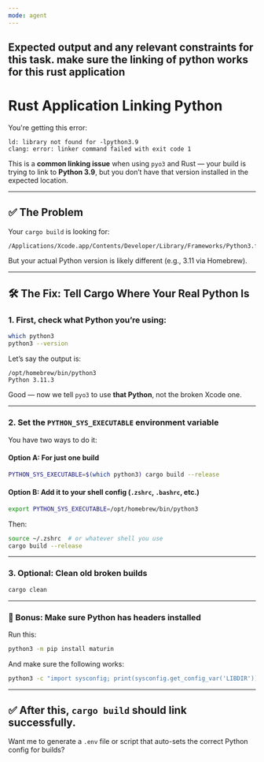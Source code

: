 ```yaml
---
mode: agent
---
```

Expected output and any relevant constraints for this task.
make sure the linking of python works for this rust application
---
# Rust Application Linking Python

You're getting this error:

```
ld: library not found for -lpython3.9
clang: error: linker command failed with exit code 1
```

This is a **common linking issue** when using `pyo3` and Rust — your build is trying to link to **Python 3.9**, but you don’t have that version installed in the expected location.

---

## ✅ The Problem

Your `cargo build` is looking for:

```
/Applications/Xcode.app/Contents/Developer/Library/Frameworks/Python3.framework/Versions/3.9
```

But your actual Python version is likely different (e.g., 3.11 via Homebrew).

---

## 🛠️ The Fix: Tell Cargo Where Your Real Python Is

### 1. First, check what Python you’re using:

```bash
which python3
python3 --version
```

Let’s say the output is:

```
/opt/homebrew/bin/python3
Python 3.11.3
```

Good — now we tell `pyo3` to use **that Python**, not the broken Xcode one.

---

### 2. Set the `PYTHON_SYS_EXECUTABLE` environment variable

You have two ways to do it:

#### Option A: For just one build

```bash
PYTHON_SYS_EXECUTABLE=$(which python3) cargo build --release
```

#### Option B: Add it to your shell config (`.zshrc`, `.bashrc`, etc.)

```bash
export PYTHON_SYS_EXECUTABLE=/opt/homebrew/bin/python3
```

Then:

```bash
source ~/.zshrc  # or whatever shell you use
cargo build --release
```

---

### 3. Optional: Clean old broken builds

```bash
cargo clean
```

---

### 🧪 Bonus: Make sure Python has headers installed

Run this:

```bash
python3 -m pip install maturin
```

And make sure the following works:

```bash
python3 -c "import sysconfig; print(sysconfig.get_config_var('LIBDIR'))"
```

---

## ✅ After this, `cargo build` should link successfully.

Want me to generate a `.env` file or script that auto-sets the correct Python config for builds?
